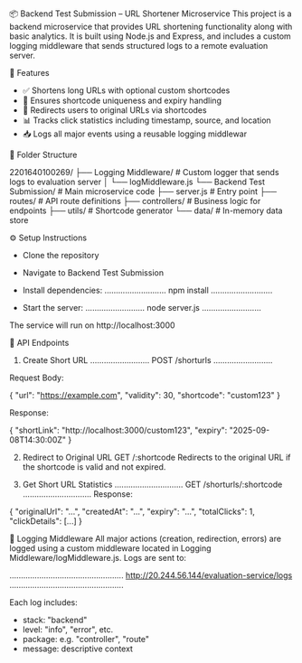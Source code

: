 📦 Backend Test Submission – URL Shortener Microservice
This project is a backend microservice that provides URL shortening functionality along with basic analytics. It is built using Node.js and Express, and includes a custom logging middleware that sends structured logs to a remote evaluation server.


🚀 Features
- ✅ Shortens long URLs with optional custom shortcodes
- 🔐 Ensures shortcode uniqueness and expiry handling
- 🔁 Redirects users to original URLs via shortcodes
- 📊 Tracks click statistics including timestamp, source, and location
- 📥 Logs all major events using a reusable logging middlewar


🧱 Folder Structure

2201640100269/
├── Logging Middleware/         # Custom logger that sends logs to evaluation server
│   └── logMiddleware.js
└── Backend Test Submission/    # Main microservice code
    ├── server.js               # Entry point
    ├── routes/                 # API route definitions
    ├── controllers/            # Business logic for endpoints
    ├── utils/                  # Shortcode generator
    └── data/                   # In-memory data store


⚙️ Setup Instructions
- Clone the repository
- Navigate to Backend Test Submission
- Install dependencies:
...........................
npm install
...........................

- Start the server:
..........................
node server.js
..........................


The service will run on http://localhost:3000


📮 API Endpoints
1. Create Short URL
..........................
POST /shorturls
..........................

Request Body:

{
  "url": "https://example.com",
  "validity": 30,
  "shortcode": "custom123"
}

Response:

{
  "shortLink": "http://localhost:3000/custom123",
  "expiry": "2025-09-08T14:30:00Z"
}


2. Redirect to Original URL
GET /:shortcode
Redirects to the original URL if the shortcode is valid and not expired.



3. Get Short URL Statistics
..............................
GET /shorturls/:shortcode
..............................
Response:

{
  "originalUrl": "...",
  "createdAt": "...",
  "expiry": "...",
  "totalClicks": 1,
  "clickDetails": [...]
}


🧾 Logging Middleware
All major actions (creation, redirection, errors) are logged using a custom middleware located in Logging Middleware/logMiddleware.js. Logs are sent to:

..................................................
http://20.244.56.144/evaluation-service/logs
..................................................


Each log includes:
- stack: "backend"
- level: "info", "error", etc.
- package: e.g. "controller", "route"
- message: descriptive context